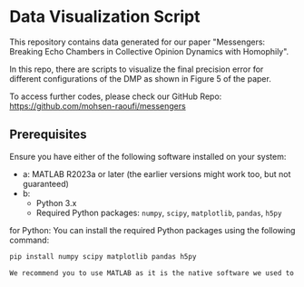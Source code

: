 # Data Visualization Script

This repository contains data generated for our paper "Messengers: Breaking Echo Chambers in Collective Opinion Dynamics with Homophily".

In this repo, there are scripts to visualize the final precision error for different configurations of the DMP as shown in Figure 5 of the paper.

To access further codes, please check our GitHub Repo: https://github.com/mohsen-raoufi/messengers

## Prerequisites

Ensure you have either of the following software installed on your system:

- a: MATLAB R2023a or later (the earlier versions might work too, but not guaranteed)
- b: 
    - Python 3.x
    - Required Python packages: `numpy`, `scipy`, `matplotlib`, `pandas`, `h5py`

for Python: You can install the required Python packages using the following command:

```sh
pip install numpy scipy matplotlib pandas h5py

We recommend you to use MATLAB as it is the native software we used to generate and analyse the data.
